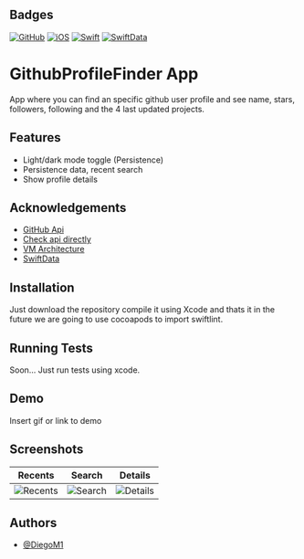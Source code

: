 ## Badges
[![GitHub](https://img.shields.io/badge/GitHub-gray.svg)](https://docs.github.com/en/rest?apiVersion=2022-11-28) [![iOS](https://img.shields.io/badge/iOS-white.svg)](https://developer.apple.com)   [![Swift](https://img.shields.io/badge/swift-orange.svg)](https://developer.apple.com/documentation/swift/)  [![SwiftData](https://img.shields.io/badge/swiftData-blue.svg)](https://developer.apple.com/xcode/swiftdata/)


# GithubProfileFinder App

App where you can find an specific github user profile and see name, stars, followers, following and the 4 last updated projects.



## Features

- Light/dark mode toggle (Persistence)
- Persistence data, recent search
- Show profile details


## Acknowledgements

 - [GitHub Api](https://docs.github.com/en/rest)
 - [Check api directly](https://api.github.com/users/DiegoM1)
 - [VM Architecture](https://betterprogramming.pub/swiftui-architecture-a-complete-guide-to-mv-pattern-approach-5f411eaaaf9e)
 - [SwiftData](https://developer.apple.com/xcode/swiftdata/)


## Installation

Just download the repository  compile it using Xcode and thats it in the future we are going to use cocoapods to import swiftlint.
## Running Tests

Soon... Just run tests using xcode.


## Demo

Insert gif or link to demo


## Screenshots
| Recents | Search | Details |
|-------------------|---------|----------------|
|![Recents](https://i.ibb.co/Hr8fF03/image-2025-01-21-122407257.png)| ![Search](https://i.ibb.co/ZW0jTYW/2cfe0161-f636-46bd-a19f-eb0b6401fdfb.jpg)|![Details](https://i.ibb.co/ydL77g4/35d00190-edb9-493d-acf9-2c89735cbd46.jpg)|



## Authors

- [@DiegoM1](https://github.com/DiegoM1)
